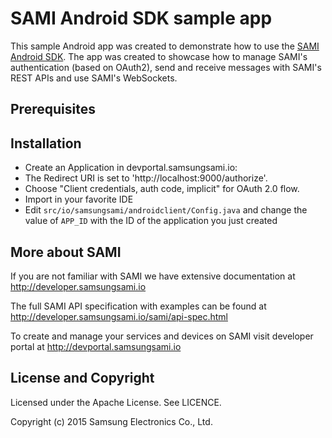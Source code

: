 SAMI Android SDK sample app
===========================

This sample Android app was created to demonstrate how to use the [SAMI Android SDK](https://github.com/samiio/sami-android). The app was created to showcase how to manage SAMI's authentication (based on OAuth2), send and receive messages with SAMI's REST APIs and use SAMI's WebSockets.

Prerequisites
-------------


Installation
-------------

 * Create an Application in devportal.samsungsami.io:
  * The Redirect URI is set to 'http://localhost:9000/authorize'.
  * Choose "Client credentials, auth code, implicit" for OAuth 2.0 flow.
 * Import in your favorite IDE
 * Edit `src/io/samsungsami/androidclient/Config.java` and change the value of `APP_ID` with the ID of the application you just created

More about SAMI
---------------

If you are not familiar with SAMI we have extensive documentation at http://developer.samsungsami.io

The full SAMI API specification with examples can be found at http://developer.samsungsami.io/sami/api-spec.html

To create and manage your services and devices on SAMI visit developer portal at http://devportal.samsungsami.io

License and Copyright
---------------------

Licensed under the Apache License. See LICENCE.

Copyright (c) 2015 Samsung Electronics Co., Ltd.

